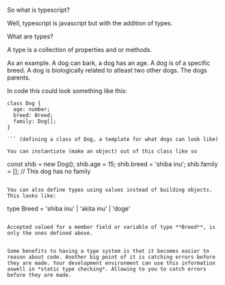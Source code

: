 So what is typescript?

Well, typescript is javascript but with the addition of types.

What are types?

A type is a collection of properties and or methods.

As an example. A dog can bark, a dog has an age. A dog is of a specific breed.
A dog is biologically related to atleast two other dogs. The dogs parents.

In code this could look something like this:
```
class Dog {
  age: number;
  breed: Breed;
  family: Dog[];
}

``` (defining a class of Dog, a template for what dogs can look like)

You can instantiate (make an object) out of this class like so

```
const shib = new Dog();
shib.age = 15;
shib.breed = 'shiba inu';
shib.family = []; // This dog has no family
```

You can also define types using values instead of building objects.
This looks like:
```
type Breed = 'shiba inu' | 'akita inu' | 'doge'
```

Accepted valued for a member field or variable of type **Breed**, is only the ones defined above.


Some benefits to having a type system is that it becomes easier to reason about code. Another big point of it is catching errors before they are made. Your development environment can use this information aswell in *static type checking*. Allowing to you to catch errors before they are made.
